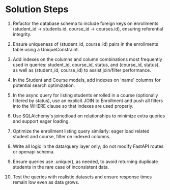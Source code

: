 # Solution Steps

1. Refactor the database schema to include foreign keys on enrollments (student_id -> students.id, course_id -> courses.id), ensuring referential integrity.

2. Ensure uniqueness of (student_id, course_id) pairs in the enrollments table using a UniqueConstraint.

3. Add indexes on the columns and column combinations most frequently used in queries: student_id, course_id, status, and (course_id, status), as well as (student_id, course_id) to assist join/filter performance.

4. In the Student and Course models, add indexes on 'name' columns for potential search optimization.

5. In the async query for listing students enrolled in a course (optionally filtered by status), use an explicit JOIN to Enrollment and push all filters into the WHERE clause so that indexes are used properly.

6. Use SQLAlchemy's joinedload on relationships to minimize extra queries and support eager loading.

7. Optimize the enrollment listing query similarly: eager load related student and course, filter on indexed columns.

8. Write all logic in the data/query layer only; do not modify FastAPI routes or openapi schema.

9. Ensure queries use .unique(), as needed, to avoid returning duplicate students in the rare case of inconsistent data.

10. Test the queries with realistic datasets and ensure response times remain low even as data grows.

